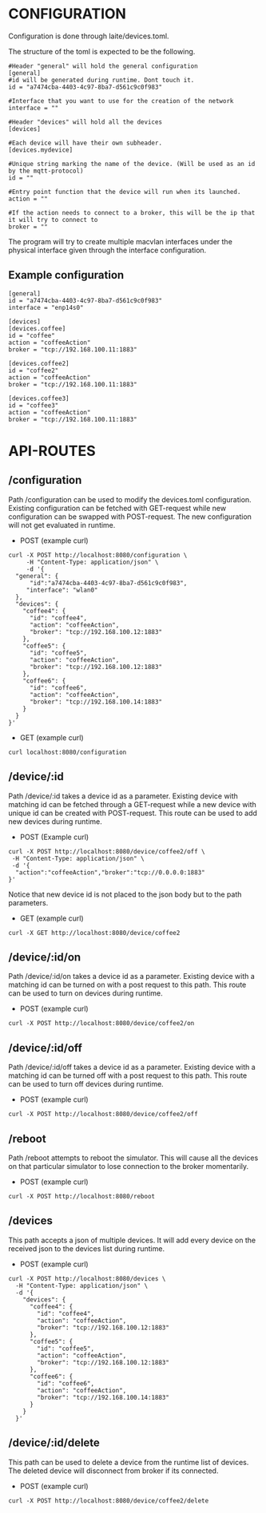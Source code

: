 # CONFIGURATION

Configuration is done through laite/devices.toml.

The structure of the toml is expected to be the following.

```
#Header "general" will hold the general configuration
[general]
#id will be generated during runtime. Dont touch it.
id = "a7474cba-4403-4c97-8ba7-d561c9c0f983" 

#Interface that you want to use for the creation of the network
interface = ""  

#Header "devices" will hold all the devices 
[devices]

#Each device will have their own subheader.
[devices.mydevice]

#Unique string marking the name of the device. (Will be used as an id by the mqtt-protocol)
id = "" 

#Entry point function that the device will run when its launched.
action = ""

#If the action needs to connect to a broker, this will be the ip that it will try to connect to
broker = ""
```

The program will try to create multiple macvlan interfaces under the physical interface given through the interface configuration.


## Example configuration

```
[general]
id = "a7474cba-4403-4c97-8ba7-d561c9c0f983"
interface = "enp14s0" 

[devices]
[devices.coffee]
id = "coffee"
action = "coffeeAction"
broker = "tcp://192.168.100.11:1883"

[devices.coffee2]
id = "coffee2"
action = "coffeeAction"
broker = "tcp://192.168.100.11:1883"

[devices.coffee3]
id = "coffee3"
action = "coffeeAction"
broker = "tcp://192.168.100.11:1883"
```


# API-ROUTES

## /configuration

Path /configuration can be used to modify the devices.toml configuration.
Existing configuration can be fetched with GET-request while new configuration can be swapped with POST-request. The new configuration will not get evaluated in runtime.

* POST (example curl)
```
curl -X POST http://localhost:8080/configuration \
     -H "Content-Type: application/json" \
     -d '{
  "general": {
      "id":"a7474cba-4403-4c97-8ba7-d561c9c0f983",
     "interface": "wlan0"
  },
  "devices": {
    "coffee4": {
      "id": "coffee4",
      "action": "coffeeAction",
      "broker": "tcp://192.168.100.12:1883"
    },
    "coffee5": {
      "id": "coffee5",
      "action": "coffeeAction",
      "broker": "tcp://192.168.100.12:1883"
    },
    "coffee6": {
      "id": "coffee6",
      "action": "coffeeAction",
      "broker": "tcp://192.168.100.14:1883"
    }
  }
}'
```
* GET (example curl)

``` 
curl localhost:8080/configuration
```
## /device/:id
 
Path /device/:id takes a device id as a parameter. Existing device with matching id can be fetched through a GET-request while a new device with unique id can be created with POST-request. This route can be used to add new devices during runtime.

* POST (Example curl)

``` 
curl -X POST http://localhost:8080/device/coffee2/off \
 -H "Content-Type: application/json" \
 -d '{
  "action":"coffeeAction","broker":"tcp://0.0.0.0:1883"
}'
``` 
Notice that new device id is not placed to the json body but to the path parameters.

* GET (example curl)
  
```
curl -X GET http://localhost:8080/device/coffee2
```


## /device/:id/on

Path /device/:id/on takes a device id as a parameter. Existing device with a matching id can be turned on with a post request to this path. This route can be used to turn on devices during runtime.

* POST (example curl)
```
curl -X POST http://localhost:8080/device/coffee2/on
```

## /device/:id/off

Path /device/:id/off takes a device id as a parameter. Existing device with a matching id can be turned off with a post request to this path. This route can be used to turn off devices during runtime.

* POST (example curl)
```
curl -X POST http://localhost:8080/device/coffee2/off
```

## /reboot

Path /reboot attempts to reboot the simulator.
This will cause all the devices on that particular simulator to lose connection to the broker momentarily.

* POST (example curl)
```
curl -X POST http://localhost:8080/reboot
```

## /devices 

This path accepts a json of multiple devices. It will add every device on the received json to the devices list during runtime.

* POST (example curl)

``` 
curl -X POST http://localhost:8080/devices \
  -H "Content-Type: application/json" \
  -d '{
    "devices": {
      "coffee4": {
        "id": "coffee4",
        "action": "coffeeAction",
        "broker": "tcp://192.168.100.12:1883"
      },
      "coffee5": {
        "id": "coffee5",
        "action": "coffeeAction",
        "broker": "tcp://192.168.100.12:1883"
      },
      "coffee6": {
        "id": "coffee6",
        "action": "coffeeAction",
        "broker": "tcp://192.168.100.14:1883"
      }
    }
  }'

  ```
## /device/:id/delete 

This path can be used to delete a device from the runtime list of devices. The deleted device will disconnect from broker if its connected.

* POST (example curl)

```
curl -X POST http://localhost:8080/device/coffee2/delete
```

